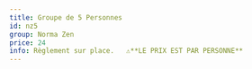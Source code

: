 ```yaml
---
title: Groupe de 5 Personnes
id: nz5
group: Norma Zen
price: 24
info: Règlement sur place.   ⚠️**LE PRIX EST PAR PERSONNE**
---
```

